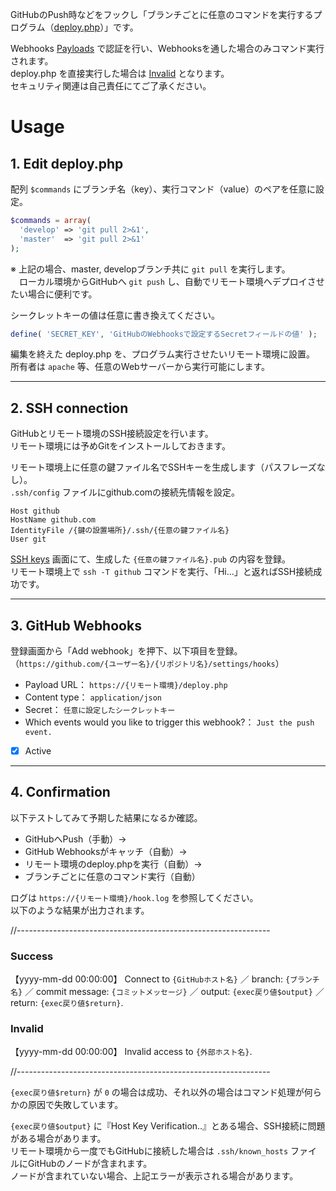 

GitHubのPush時などをフックし「ブランチごとに任意のコマンドを実行するプログラム（[deploy.php](https://github.com/takayukiyagi/github-branches-hooks/blob/master/deploy.php)）」です。

Webhooks [Payloads](https://developer.github.com/webhooks/#payloads) で認証を行い、Webhooksを通した場合のみコマンド実行されます。  
deploy.php を直接実行した場合は [Invalid](#Invalid) となります。  
セキュリティ関連は自己責任にてご了承ください。





# Usage



## 1. Edit deploy.php

配列 `$commands` にブランチ名（key）、実行コマンド（value）のペアを任意に設定。


```php
$commands = array(
  'develop' => 'git pull 2>&1',
  'master'  => 'git pull 2>&1' 
);
```

※ 上記の場合、master, developブランチ共に `git pull` を実行します。  
　ローカル環境からGitHubへ `git push` し、自動でリモート環境へデプロイさせたい場合に便利です。

シークレットキーの値は任意に書き換えてください。


```php
define( 'SECRET_KEY', 'GitHubのWebhooksで設定するSecretフィールドの値' );
```

編集を終えた deploy.php を、プログラム実行させたいリモート環境に設置。  
所有者は `apache` 等、任意のWebサーバーから実行可能にします。


---

## 2. SSH connection

GitHubとリモート環境のSSH接続設定を行います。  
リモート環境には予めGitをインストールしておきます。

リモート環境上に任意の鍵ファイル名でSSHキーを生成します（パスフレーズなし）。  
`.ssh/config` ファイルにgithub.comの接続先情報を設定。  

```
Host github
HostName github.com
IdentityFile /{鍵の設置場所}/.ssh/{任意の鍵ファイル名}
User git
```

[SSH keys](https://github.com/settings/keys) 画面にて、生成した `{任意の鍵ファイル名}.pub` の内容を登録。  
リモート環境上で `ssh -T github` コマンドを実行、「Hi…」と返ればSSH接続成功です。



---


## 3. GitHub Webhooks

登録画面から「Add webhook」を押下、以下項目を登録。  
（`https://github.com/{ユーザー名}/{リポジトリ名}/settings/hooks`）


- Payload URL： `https://{リモート環境}/deploy.php`
- Content type： `application/json`
- Secret： `任意に設定したシークレットキー`
- Which events would you like to trigger this webhook?： `Just the push event.`
- [x] Active



---

## 4. Confirmation

以下テストしてみて予期した結果になるか確認。

- GitHubへPush（手動）→
- GitHub Webhooksがキャッチ（自動）→
- リモート環境のdeploy.phpを実行（自動）→
- ブランチごとに任意のコマンド実行（自動）


ログは `https://{リモート環境}/hook.log` を参照してください。  
以下のような結果が出力されます。

//---------------------------------------------------------------
### Success

【yyyy-mm-dd 00:00:00】 Connect to `{GitHubホスト名}` ／ branch: `{ブランチ名}` ／ commit message: `{コミットメッセージ}` ／ output: `{exec戻り値$output}` ／ return: `{exec戻り値$return}`.

### <a name="Invalid">Invalid</a>

【yyyy-mm-dd 00:00:00】 Invalid access to `{外部ホスト名}`.

//---------------------------------------------------------------

`{exec戻り値$return}` が `0` の場合は成功、それ以外の場合はコマンド処理が何らかの原因で失敗しています。

`{exec戻り値$output}` に『Host Key Verification..』とある場合、SSH接続に問題がある場合があります。  
リモート環境から一度でもGitHubに接続した場合は `.ssh/known_hosts` ファイルにGitHubのノードが含まれます。  
ノードが含まれていない場合、上記エラーが表示される場合があります。

